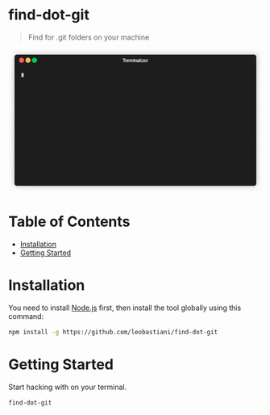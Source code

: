 # find-dot-git

> Find for .git folders on your machine

<p align="center"><img src="/preview/preview.gif?raw=true"/></p>

# Table of Contents

* [Installation](#installation)
* [Getting Started](#getting-started)

# Installation

You need to install [Node.js](https://nodejs.org/en/download/) first, then install the tool globally using this command:

```bash
npm install -g https://github.com/leobastiani/find-dot-git
```

# Getting Started

Start hacking with on your terminal.

```bash
find-dot-git
```
